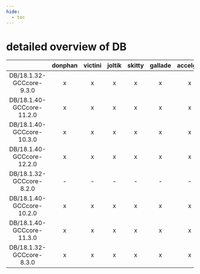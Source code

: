 ```yaml
---
hide:
  - toc
---
```


detailed overview of DB
=======================

| |donphan|victini|joltik|skitty|gallade|accelgor|swalot|doduo|
| :---: | :---: | :---: | :---: | :---: | :---: | :---: | :---: | :---: |
|DB/18.1.32-GCCcore-9.3.0|x|x|x|x|x|x|x|x|
|DB/18.1.40-GCCcore-11.2.0|x|x|x|x|x|x|x|x|
|DB/18.1.40-GCCcore-10.3.0|x|x|x|x|x|x|x|x|
|DB/18.1.40-GCCcore-12.2.0|x|x|x|x|x|x|x|x|
|DB/18.1.32-GCCcore-8.2.0|-|-|-|-|-|-|x|x|
|DB/18.1.40-GCCcore-10.2.0|x|x|x|x|x|x|x|x|
|DB/18.1.40-GCCcore-11.3.0|x|x|x|x|x|x|x|x|
|DB/18.1.32-GCCcore-8.3.0|x|x|x|x|x|x|x|x|
